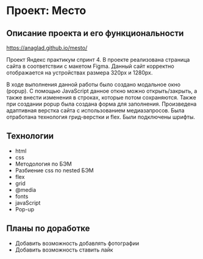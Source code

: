 # Проект: Место
## Описание проекта и его функциональности

https://anaglad.github.io/mesto/

Проект Яндекс практикум спринт 4.
В проекте реализована страница сайта в соответствии с макетом Figma. 
Данный сайт корректно отображается на устройствах размера 320рх и 1280рх.

В ходе выполнения данной работы было создано модальное окно (popup). 
С помощью JavaScript данное откно можно открыть/закрыть, а также внести изменения в строках, которые потом сохраняются. Также при создании popup была создана форма для заполнения.
Произведена адаптивная верстка сайта с использованием медиазапросов.
Была отработана технология грид-верстки и flex.
Были подключены шрифты.

## Технологии

* html
* css
* Методология по БЭМ
* Разбиение css по nested БЭМ
* flex
* grid
* @media
* fonts
* javaScript
* Pop-up

## Планы по доработке

* Добавить возможность добавлять фотографии
* Добавить возможность ставить лайк